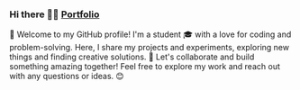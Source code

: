 ### Hi there 🫡👋 [Portfolio](https://portfolio-khadar.netlify.app/)

<!--
**Khadarrr/khadarrr** is a ✨ _special_ ✨ repository because its `README.md` (this file) appears on your GitHub profile.

Here are some ideas to get you started:

- 🔭 I’m currently working on ...
- 🌱 I’m currently learning ...
- 👯 I’m looking to collaborate on ...
- 🤔 I’m looking for help with ...
- 💬 Ask me about ...
- 📫 How to reach me: ...
- 😄 Pronouns: ...
- ⚡ Fun fact: ...
-->
👋 Welcome to my GitHub profile! I'm a student 🎓 with a love for coding and problem-solving. Here, I share my projects and experiments, exploring new things and finding creative solutions. 🚀 Let's collaborate and build something amazing together! Feel free to explore my work and reach out with any questions or ideas. 😊
